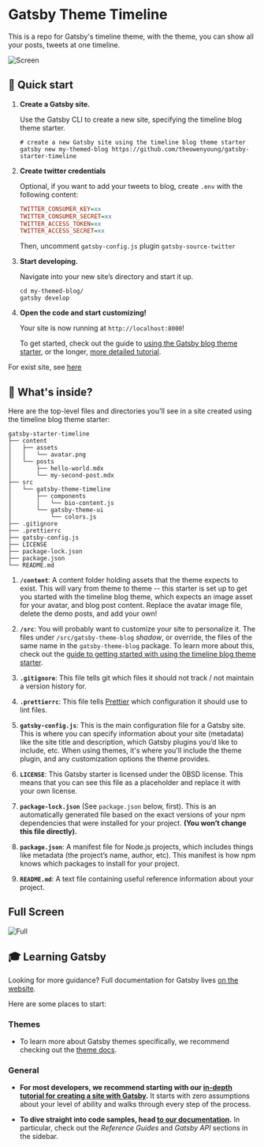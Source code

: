 # Gatsby Theme Timeline

This is a repo for Gatsby's timeline theme, with the theme, you can show all your posts, tweets at one timeline.

![Screen](https://i.imgur.com/qtXnwLQ.png)

## 🚀 Quick start

1.  **Create a Gatsby site.**

    Use the Gatsby CLI to create a new site, specifying the timeline blog theme starter.

    ```shell
    # create a new Gatsby site using the timeline blog theme starter
    gatsby new my-themed-blog https://github.com/theowenyoung/gatsby-starter-timeline
    ```

1.  **Create twitter credentials**

    Optional, if you want to add your tweets to blog, create `.env` with the following content:

    ```ini
    TWITTER_CONSUMER_KEY=xx
    TWITTER_CONSUMER_SECRET=xx
    TWITTER_ACCESS_TOKEN=xx
    TWITTER_ACCESS_SECRET=xx
    ```

    Then, uncomment `gatsby-config.js` plugin `gatsby-source-twitter`

1.  **Start developing.**

    Navigate into your new site’s directory and start it up.

    ```shell
    cd my-themed-blog/
    gatsby develop
    ```

1.  **Open the code and start customizing!**

    Your site is now running at `http://localhost:8000`!

    To get started, check out the guide to [using the Gatsby blog theme starter](https://gatsbyjs.com/docs/themes/using-a-gatsby-theme), or the longer, [more detailed tutorial](https://gatsbyjs.com/tutorial/using-a-theme).

For exist site, see [here](https://github.com/theowenyoung/gatsby-theme-timeline/tree/main/packages/gatsby-theme-timeline#readme)

## 🧐 What's inside?

Here are the top-level files and directories you'll see in a site created using the timeline blog theme starter:

```text
gatsby-starter-timeline
├── content
│   ├── assets
│   │   └── avatar.png
│   └── posts
│       ├── hello-world.mdx
│       └── my-second-post.mdx
├── src
│   └── gatsby-theme-timeline
│       ├── components
│       │   └── bio-content.js
│       └── gatsby-theme-ui
│           └── colors.js
├── .gitignore
├── .prettierrc
├── gatsby-config.js
├── LICENSE
├── package-lock.json
├── package.json
└── README.md
```

1.  **`/content`**: A content folder holding assets that the theme expects to exist. This will vary from theme to theme -- this starter is set up to get you started with the timeline blog theme, which expects an image asset for your avatar, and blog post content. Replace the avatar image file, delete the demo posts, and add your own!

2.  **`/src`**: You will probably want to customize your site to personalize it. The files under `/src/gatsby-theme-blog` _shadow_, or override, the files of the same name in the `gatsby-theme-blog` package. To learn more about this, check out the [guide to getting started with using the timeline blog theme starter](https://gatsbyjs.com/docs/themes/using-a-gatsby-theme).

3.  **`.gitignore`**: This file tells git which files it should not track / not maintain a version history for.

4.  **`.prettierrc`**: This file tells [Prettier](https://prettier.io/) which configuration it should use to lint files.

5.  **`gatsby-config.js`**: This is the main configuration file for a Gatsby site. This is where you can specify information about your site (metadata) like the site title and description, which Gatsby plugins you’d like to include, etc. When using themes, it's where you'll include the theme plugin, and any customization options the theme provides.

6.  **`LICENSE`**: This Gatsby starter is licensed under the 0BSD license. This means that you can see this file as a placeholder and replace it with your own license.

7.  **`package-lock.json`** (See `package.json` below, first). This is an automatically generated file based on the exact versions of your npm dependencies that were installed for your project. **(You won’t change this file directly).**

8.  **`package.json`**: A manifest file for Node.js projects, which includes things like metadata (the project’s name, author, etc). This manifest is how npm knows which packages to install for your project.

9.  **`README.md`**: A text file containing useful reference information about your project.

## Full Screen

![Full](https://i.imgur.com/XfXuCRJ.png)

## 🎓 Learning Gatsby

Looking for more guidance? Full documentation for Gatsby lives [on the website](https://www.gatsbyjs.com/).

Here are some places to start:

### Themes

- To learn more about Gatsby themes specifically, we recommend checking out the [theme docs](https://www.gatsbyjs.com/docs/themes/).

### General

- **For most developers, we recommend starting with our [in-depth tutorial for creating a site with Gatsby](https://www.gatsbyjs.com/tutorial/).** It starts with zero assumptions about your level of ability and walks through every step of the process.

- **To dive straight into code samples, head [to our documentation](https://www.gatsbyjs.com/docs/).** In particular, check out the _Reference Guides_ and _Gatsby API_ sections in the sidebar.
